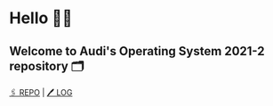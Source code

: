 # Hello 👋🏼
## Welcome to Audi's Operating System 2021-2 repository 🗂
[🖇  REPO](https://github.com/anastasiaaaudiw/os212) | [🖊  LOG](TXT/mylog.txt)

